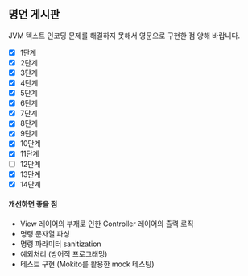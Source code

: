 ## 명언 게시판

JVM 텍스트 인코딩 문제를 해결하지 못해서 영문으로 구현한 점 양해 바랍니다.  

 - [x] 1단계  
 - [x] 2단계  
 - [x] 3단계  
 - [x] 4단계  
 - [x] 5단계  
 - [x] 6단계  
 - [x] 7단계  
 - [x] 8단계  
 - [x] 9단계  
 - [x] 10단계  
 - [x] 11단계  
 - [ ] 12단계  
 - [x] 13단계  
 - [x] 14단계  
 
#### 개선하면 좋을 점

 - View 레이어의 부재로 인한 Controller 레이어의 출력 로직
 - 명령 문자열 파싱
 - 명령 파라미터 sanitization
 - 예외처리 (방어적 프로그래밍)
 - 테스트 구현 (Mokito를 활용한 mock 테스팅)
